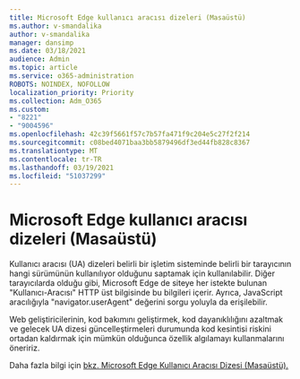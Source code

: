 ```yaml
---
title: Microsoft Edge kullanıcı aracısı dizeleri (Masaüstü)
ms.author: v-smandalika
author: v-smandalika
manager: dansimp
ms.date: 03/18/2021
audience: Admin
ms.topic: article
ms.service: o365-administration
ROBOTS: NOINDEX, NOFOLLOW
localization_priority: Priority
ms.collection: Adm_O365
ms.custom:
- "8221"
- "9004596"
ms.openlocfilehash: 42c39f5661f57c7b57fa471f9c204e5c27f2f214
ms.sourcegitcommit: c08bed4071baa3bb5879496df3ed44fb828c8367
ms.translationtype: MT
ms.contentlocale: tr-TR
ms.lasthandoff: 03/19/2021
ms.locfileid: "51037299"
---
```

# <a name="microsoft-edge-user-agent-strings-desktop"></a>Microsoft Edge kullanıcı aracısı dizeleri (Masaüstü)

Kullanıcı aracısı (UA) dizeleri belirli bir işletim sisteminde belirli bir tarayıcının hangi sürümünün kullanılıyor olduğunu saptamak için kullanılabilir. Diğer tarayıcılarda olduğu gibi, Microsoft Edge de siteye her istekte bulunan "Kullanıcı-Aracısı" HTTP üst bilgisinde bu bilgileri içerir. Ayrıca, JavaScript aracılığıyla "navigator.userAgent" değerini sorgu yoluyla da erişilebilir.

Web geliştiricilerinin, kod bakımını geliştirmek, kod dayanıklılığını azaltmak ve gelecek UA dizesi güncelleştirmeleri durumunda kod kesintisi riskini ortadan kaldırmak için mümkün olduğunca özellik algılamayı kullanmalarını öneririz.

Daha fazla bilgi için [bkz. Microsoft Edge Kullanıcı Aracısı Dizesi (Masaüstü).](https://docs.microsoft.com/microsoft-edge/web-platform/user-agent-string)

